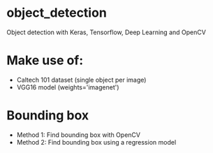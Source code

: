 # object_detection

Object detection with Keras, Tensorflow, Deep Learning and OpenCV

# Make use of:
- Caltech 101 dataset (single object per image)
- VGG16 model (weights='imagenet')

# Bounding box
- Method 1: Find bounding box with OpenCV
- Method 2: Find bounding box using a regression model
